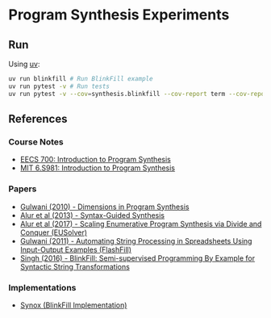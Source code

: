 # Program Synthesis Experiments

## Run

Using [uv](https://docs.astral.sh/uv):

```sh
uv run blinkfill # Run BlinkFill example
uv run pytest -v # Run tests
uv run pytest -v --cov=synthesis.blinkfill --cov-report term --cov-report html && rm .coverage # Run tests with coverage
```

## References

### Course Notes
- [EECS 700: Introduction to Program Synthesis](https://sankhs.com/eecs700/)
- [MIT 6.S981: Introduction to Program Synthesis](https://people.csail.mit.edu/asolar/SynthesisCourse/index.htm)

### Papers

- [Gulwani (2010) - Dimensions in Program Synthesis](https://www.microsoft.com/en-us/research/wp-content/uploads/2016/12/ppdp10-synthesis.pdf)
- [Alur et al (2013) - Syntax-Guided Synthesis](https://www.cis.upenn.edu/~alur/SyGuS13.pdf)
- [Alur et al (2017) - Scaling Enumerative Program Synthesis via Divide and Conquer (EUSolver)](https://www.cis.upenn.edu/~alur/Tacas17.pdf)
- [Gulwani (2011) - Automating String Processing in Spreadsheets Using Input-Output Examples (FlashFill)](https://www.microsoft.com/en-us/research/wp-content/uploads/2016/12/popl11-synthesis.pdf)
- [Singh (2016) - BlinkFill: Semi-supervised Programming By Example for Syntactic String Transformations](https://www.microsoft.com/en-us/research/wp-content/uploads/2016/09/vldb16.pdf)

### Implementations

- [Synox (BlinkFill Implementation)](https://github.com/anishathalye/synox)